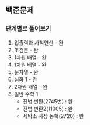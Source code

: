 ## 백준문제
### 단계별로 풀어보기
1. 입출력과 사칙연산 - 완
2. 조건문 - 완
3. 1차원 배열 - 완
4. 1차원 배열 - 완
5. 문자열 - 완
6. 심화 1 - 완
7. 2차원 배열 - 완
8. 일반 수학 1
   - 진법 변환(2745번) : 완
   - 진법 변환2(11005) : 완
   - 세탁소 사장 동혁(2720) : 완

